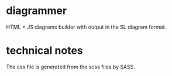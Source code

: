 diagrammer
==========

HTML + JS diagrams builder with output in the SL diagram format.


technical notes
===============

The css file is generated from the scss files by SASS.
